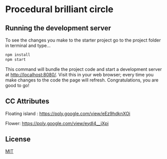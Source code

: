 # Procedural brilliant circle

## Running the development server
To see the changes you make to the starter project go to the project folder in terminal and type...

```bash
npm install
npm start
```

This command will bundle the project code and start a development server at [http://localhost:8080/](http://localhost:8080/). Visit this in your web browser; every time you make changes to the code the page will refresh. Congratulations, you are good to go!

## CC Attributes
Floating island : https://poly.google.com/view/eEz9hdknXOi

Flower: https://poly.google.com/view/eydI4__jXpi

## License
[MIT](https://github.com/edwinwebb/three-seed/blob/master/LICENSE)
